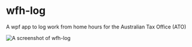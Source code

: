 # wfh-log
A wpf app to log work from home hours for the Australian Tax Office (ATO)

![A screenshot of wfh-log](https://user-images.githubusercontent.com/13308154/202897748-6f6fbca6-ce09-4c60-8978-2254e8f7cc89.png)
